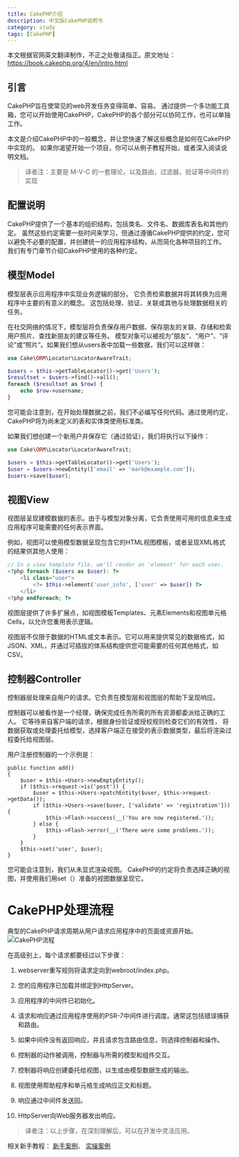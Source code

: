 ```yaml
---
title: CakePHP介绍
description: 中文版CakePHP说明书
category: study
tags: [CakePHP]
---
```


本文根据官网英文翻译制作，不正之处敬请指正。原文地址：<https://book.cakephp.org/4/en/intro.html>

## 引言

CakePHP旨在使常见的web开发任务变得简单、容易。
通过提供一个多功能工具箱，您可以开始使用CakePHP，CakePHP的各个部分可以协同工作，也可以单独工作。

本文是介绍CakePHP中的一般概念，并让您快速了解这些概念是如何在CakePHP中实现的。
如果你渴望开始一个项目，你可以从例子教程开始，或者深入阅读说明文档。

> 译者注：主要是 M-V-C 的一套理论，以及路由，过滤器，验证等中间件的实现

## 配置说明

CakePHP提供了一个基本的组织结构，包括类名、文件名、数据库表名和其他约定。
虽然这些约定需要一些时间来学习，但通过遵循CakePHP提供的约定，您可以避免不必要的配置，并创建统一的应用程序结构，从而简化各种项目的工作。
我们有专门章节介绍CakePHP使用的各种约定。

## 模型Model

模型层表示应用程序中实现业务逻辑的部分。
它负责检索数据并将其转换为应用程序中主要的有意义的概念。
这包括处理、验证、关联或其他与处理数据相关的任务。

在社交网络的情况下，模型层将负责保存用户数据、保存朋友的关联、存储和检索用户照片、查找新朋友的建议等任务。
模型对象可以被视为“朋友”、“用户”、“评论”或“照片”。如果我们想从users表中加载一些数据，我们可以这样做：

```php
use Cake\ORM\Locator\LocatorAwareTrait;

$users = $this->getTableLocator()->get('Users');
$resultset = $users->find()->all();
foreach ($resultset as $row) {
    echo $row->username;
}
```

您可能会注意到，在开始处理数据之前，我们不必编写任何代码。通过使用约定，CakePHP将为尚未定义的表和实体类使用标准类。

如果我们想创建一个新用户并保存它（通过验证），我们将执行以下操作：

```php
use Cake\ORM\Locator\LocatorAwareTrait;

$users = $this->getTableLocator()->get('Users');
$user = $users->newEntity(['email' => 'mark@example.com']);
$users->save($user);
```

## 视图View

视图层呈现建模数据的表示。由于与模型对象分离，它负责使用可用的信息来生成应用程序可能需要的任何表示界面。

例如，视图可以使用模型数据呈现包含它的HTML视图模板，或者呈现XML格式的结果供其他人使用：

```php
// In a view template file, we'll render an 'element' for each user.
<?php foreach ($users as $user): ?>
    <li class="user">
        <?= $this->element('user_info', ['user' => $user]) ?>
    </li>
<?php endforeach; ?>
```

视图层提供了许多扩展点，如视图模板Templates、元素Elements和视图单元格Cells，以允许您重用表示逻辑。

视图层不仅限于数据的HTML或文本表示。它可以用来提供常见的数据格式，如JSON、XML，并通过可插拔的体系结构提供您可能需要的任何其他格式，如CSV。

## 控制器Controller

控制器层处理来自用户的请求。它负责在模型层和视图层的帮助下呈现响应。

控制器可以被看作是一个经理，确保完成任务所需的所有资源都委派给正确的工人。
它等待来自客户端的请求，根据身份验证或授权规则检查它们的有效性，
将数据获取或处理委托给模型，选择客户端正在接受的表示数据类型，最后将渲染过程委托给视图层。

用户注册控制器的一个示例是：

```
public function add()
{
    $user = $this->Users->newEmptyEntity();
    if ($this->request->is('post')) {
        $user = $this->Users->patchEntity($user, $this->request->getData());
        if ($this->Users->save($user, ['validate' => 'registration'])) {
            $this->Flash->success(__('You are now registered.'));
        } else {
            $this->Flash->error(__('There were some problems.'));
        }
    }
    $this->set('user', $user);
}
```

您可能会注意到，我们从未显式渲染视图。
CakePHP的约定将负责选择正确的视图，并使用我们用set（）准备的视图数据呈现它。

# CakePHP处理流程

典型的CakePHP请求周期从用户请求应用程序中的页面或资源开始。
![CakePHP流程](https://book.cakephp.org/4/en/_images/typical-cake-request.png)

在高级别上，每个请求都要经过以下步骤：

1. webserver重写规则将请求定向到webroot/index.php。

1. 您的应用程序已加载并绑定到HttpServer。

1. 应用程序的中间件已初始化。

1. 请求和响应通过应用程序使用的PSR-7中间件进行调度。通常这包括错误捕获和路由。

1. 如果中间件没有返回响应，并且请求包含路由信息，则选择控制器和操作。

1. 控制器的动作被调用，控制器与所需的模型和组件交互。

1. 控制器将响应创建委托给视图，以生成由模型数据生成的输出。

1. 视图使用帮助程序和单元格生成响应正文和标题。

1. 响应通过中间件发送回。

1. HttpServer向Web服务器发出响应。

> 译者注：以上步骤，在深刻理解后，可以在开发中灵活应用。

相关新手教程：
[新手案例](/)、
[实操案例](/)